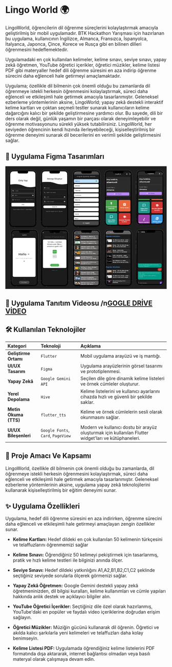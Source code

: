 # Lingo World 🌍

LingoWorld, öğrencilerin dil öğrenme süreçlerini kolaylaştırmak amacıyla geliştirilmiş bir mobil uygulamadır. BTK Hackathon Yarışması için hazırlanan bu uygulama, kullanıcının İngilizce, Almanca, Fransızca, İspanyolca, İtalyanca, Japonca, Çince, Korece ve Rusça gibi en bilinen dilleri öğrenmesini hedeflemektedir.

Uygulamadaki en çok kullanılan kelimeler, kelime sınavı, seviye sınavı, yapay zekâ öğretmen, YouTube öğretici içerikler, öğretici müzikler, kelime listesi PDF gibi materyaller hedef dili öğrenme süresini en aza indirip öğrenme sürecini daha eğlenceli hale getirmeyi amaçlamaktadır.

Uygulama; özellikle dil bilmenin çok önemli olduğu bu zamanlarda dil öğrenmeye istekli herkesin öğrenmesini kolaylaştırmak, süreci daha eğlenceli ve etkileşimli hale getirmek amacıyla tasarlanmıştır. Geleneksel ezberleme yöntemlerinin aksine, LingoWorld; yapay zekâ destekli interaktif kelime kartları ve çoktan seçmeli testler sunarak kullanıcıların kelime dağarcığını kalıcı bir şekilde geliştirmesine yardımcı olur. Bu sayede, dili bir ders olarak değil, günlük yaşamın bir parçası olarak deneyimleyebilir ve öğrenme motivasyonunu sürekli yüksek tutabilirsiniz. LingoWorld, her seviyeden öğrencinin kendi hızında ilerleyebileceği, kişiselleştirilmiş bir öğrenme deneyimi sunarak dil becerilerini en verimli şekilde geliştirmesini sağlar.

## 📱 Uygulama Figma Tasarımları

![📱 Uygulama Figma Tasarımları ](figma.png)

## 📸 Uygulama Tanıtım Videosu /n[GOGLE DRİVE VİDEO](https://drive.google.com/file/d/1l3KuHPCguj8fu_iSgR-MXteyL1cOGqKH/view?usp=sharing)

## 🛠️ Kullanılan Teknolojiler

| Kategori | Teknoloji | Açıklama |
| :--- | :--- | :--- |
| **Geliştirme Ortamı** | `Flutter` | Mobil uygulama arayüzü ve iş mantığı. |
| **UI/UX Tasarım** | `Figma` | Uygulama arayüzlerinin görsel tasarımı ve prototiplenmesi. |
| **Yapay Zekâ** | `Google Gemini API` | Seçilen dile göre dinamik kelime listeleri ve örnek cümleler oluşturur. |
| **Yerel Depolama** | `Hive` | Kelime listelerini ve kullanıcı ayarlarını cihazda hızlı ve güvenli bir şekilde saklar. |
| **Metin Okuma (TTS)** | `flutter_tts` | Kelime ve örnek cümlelerin sesli olarak okunmasını sağlar. |
| **UI/UX Bileşenleri** | `Google Fonts`, `Card`, `PageView` | Modern ve kullanıcı dostu bir arayüz oluşturmak için kullanılan Flutter widget'ları ve kütüphaneleri. |

## 🎯 Proje Amacı Ve Kapsamı

LingoWorld, özellikle dil bilmenin çok önemli olduğu bu zamanlarda, dil öğrenmeye istekli herkesin öğrenmesini kolaylaştırmak, süreci daha eğlenceli ve etkileşimli hale getirmek amacıyla tasarlanmıştır. Geleneksel ezberleme yöntemlerinin aksine, uygulama yapay zekâ teknolojilerini kullanarak kişiselleştirilmiş bir eğitim deneyimi sunar.

## ✨ Uygulama Özellikleri

Uygulama, hedef dili öğrenme süresini en aza indirirken, öğrenme sürecini daha eğlenceli ve etkileşimli hale getirmeyi amaçlayan zengin özellikler sunar.

* **Kelime Kartları:** Hedef dildeki en çok kullanılan 50 kelimenin türkçesini ve telaffuzlarını öğrenmemizi sağlar

* **Kelime Sınavı:** Öğrendiğiniz 50 kelimeyi pekiştirmek için tasarlanmış, pratik ve hızlı kelime testleri ile bilginizi anında ölçer.

* **Seviye Sınavı:** Hedef dildeki yatkınlığını A1,A2,B1,B2,C1,C2 şeklinde seçtiğiniz seviyede sorularla ölçerek görmenizi sağlar.

* **Yapay Zekâ Öğretmen:** Google Gemini destekli yapay zekâ öğretmeninizden, dil bilgisi kuralları, kelime kullanımları ve cümle yapıları hakkında anlık destek ve açıklayıcı bilgiler alın.

* **YouTube Öğretici İçerikler:** Seçtiğiniz dile özel olarak hazırlanmış, YouTube'daki en popüler ve faydalı video içeriklerine doğrudan erişim sağlayın.

* **Öğretici Müzikler:** Müziğin gücünü kullanarak dil öğrenin. Öğretici ve akılda kalıcı şarkılarla yeni kelimeleri ve telaffuzları daha kolay benimseyin.

* **Kelime Listesi PDF:** Uygulamada öğrendiğiniz kelime listelerini PDF formatında dışa aktararak, internet bağlantısı olmadan veya basılı materyal olarak çalışmaya devam edin.




